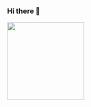### Hi there 👋

<img height="180em" src="https://github-readme-stats.vercel.app/api?username=Ronit72&show_icons=true&hide_border=true&&count_private=true&include_all_commits=true" />

<!--
**Ronit72/Ronit72** is a ✨ _special_ ✨ repository because its `README.md` (this file) appears on your GitHub profile.

Here are some ideas to get you started:

- 🔭 I’m currently working on ...
- 🌱 I’m currently learning ...
- 👯 I’m looking to collaborate on ...
- 🤔 I’m looking for help with ...
- 💬 Ask me about ...
- 📫 How to reach me: ...
- 😄 Pronouns: ...
- ⚡ Fun fact: ...
-->
